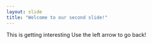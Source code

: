```yaml
---
layout: slide
title: "Welcome to our second slide!"
---
```

This is getting interesting
Use the left arrow to go back!
